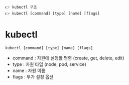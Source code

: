 ```
👉 kubectl 구조
👉 kubectl [command] [type] [name] [flags]
```

# kubectl
```
kubectl [command] [type] [name] [flags]
```
- command : 자원에 실행할 명령 (create, get, delete, edit)
- type : 자원 타입 (node, pod, service)
- name : 자원 이름
- flags : 부가 설정 옵션